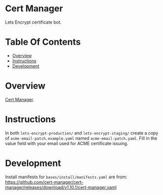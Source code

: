 # Cert Manager
Lets Encrypt certificate bot.

# Table Of Contents
- [Overview](#overview)
- [Instructions](#instructions)
- [Development](#development)

# Overview
[Cert Manager](https://cert-manager.io/).

# Instructions
In both `lets-encrypt-production/` and `lets-encrypt-staging/` create a copy of `acme-email-patch.example.yaml` named `acme-email-patch.yaml`. Fill in the value field with your email used for ACME certificate issuing.

# Development
Install manifests for `bases/install/manifests.yaml` are from: https://github.com/cert-manager/cert-manager/releases/download/v1.10.1/cert-manager.yaml